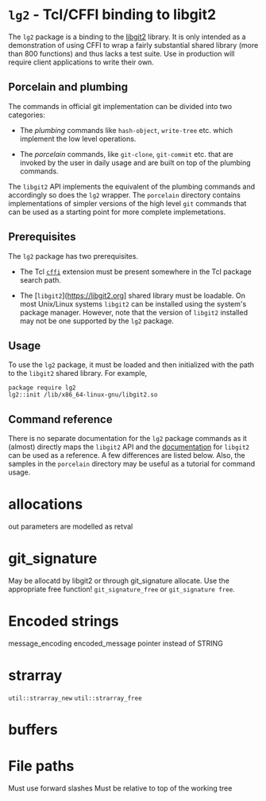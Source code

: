 #  `lg2` - Tcl/CFFI binding to libgit2

The `lg2` package is a binding to the [libgit2](https://libgit2.org) library. It
is only intended as a demonstration of using CFFI to wrap a fairly substantial
shared library (more than 800 functions) and thus lacks a test suite. Use in
production will require client applications to write their own.

## Porcelain and plumbing

The commands in official git implementation can be divided into two categories:

* The *plumbing* commands like `hash-object`, `write-tree` etc.
which implement the low level operations.

* The *porcelain* commands, like `git-clone`, `git-commit` etc. that are invoked
by the user in daily usage and are built on top of the plumbing commands.

The `libgit2` API implements the equivalent of the plumbing commands and
accordingly so does the `lg2` wrapper. The `porcelain` directory contains
implementations of simpler versions of the high level `git` commands that can be
used as a starting point for more complete implemetations.

## Prerequisites

The `lg2` package has two prerequisites.

* The Tcl [`cffi`](https://cffi.magicsplat.com) extension must be present
somewhere in the Tcl package search path.

* The [`libgit2`](https://libgit2.org] shared library must be loadable. On most
Unix/Linux systems `libgit2` can be installed using the system's package
manager. However, note that the version of `libgit2` installed may not be
one supported by the `lg2` package.

## Usage

To use the `lg2` package, it must be loaded and then initialized with the
path to the `libgit2` shared library. For example,

```
package require lg2
lg2::init /lib/x86_64-linux-gnu/libgit2.so
```

## Command reference

There is no separate documentation for the `lg2` package commands as it (almost)
directly maps the `libgit2` API and the
[documentation](https://libgit2.org/libgit2/) for `libgit2` can be used as a
reference. A few differences are listed below. Also, the samples in the
`porcelain` directory may be useful as a tutorial for command usage.


# allocations

out parameters are modelled as retval

# git_signature

May be allocatd by libgit2 or through git_signature allocate. Use the appropriate
free function! `git_signature_free` or `git_signature free`.


# Encoded strings
message_encoding encoded_message pointer instead of STRING

# strarray
`util::strarray_new`
`util::strarray_free`

# buffers

# File paths

Must use forward slashes
Must be relative to top of the working tree
